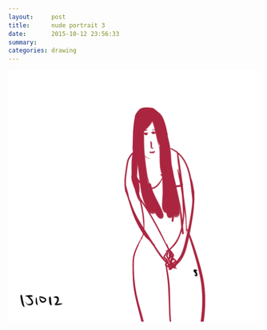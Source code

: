 ```yaml
---
layout:     post
title:      nude portrait 3
date:       2015-10-12 23:56:33
summary:    
categories: drawing
---
```

![nude portrait 3](/images/_diary/nude-portrait-3.png "fire of my loins.")
